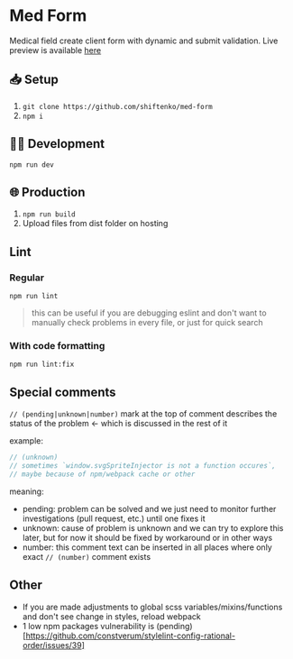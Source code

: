 # Med Form

Medical field create client form with dynamic and submit validation.
Live preview is available [here](http://lime-test.h1n.ru/med-form)

## 📥 Setup

1. `git clone https://github.com/shiftenko/med-form`
2. `npm i`

## 👷‍♂ Development

`npm run dev`

## 🌐 Production

1. `npm run build`
2. Upload files from dist folder on hosting

## Lint

### Regular

`npm run lint`

> this can be useful if you are debugging eslint and don't want to manually
> check problems in every file, or just for quick search

### With code formatting

`npm run lint:fix`

## Special comments

`// (pending|unknown|number)` mark at the top of comment describes the status of
the problem <- which is discussed in the rest of it

example:

``` javascript
// (unknown)
// sometimes `window.svgSpriteInjector is not a function occures`,
// maybe because of npm/webpack cache or other
```
meaning:
* pending: problem can be solved and we just need to monitor further
investigations (pull request, etc.) until one fixes it
* unknown: cause of problem is unknown and we can try to explore
this later, but for now it should be fixed by workaround or in other ways
* number: this comment text can be inserted in all places where only exact
`// (number)` comment exists

## Other

* If you are made adjustments to global scss variables/mixins/functions and
don't see change in styles, reload webpack
* 1 low npm packages vulnerability is
(pending)[https://github.com/constverum/stylelint-config-rational-order/issues/39]
